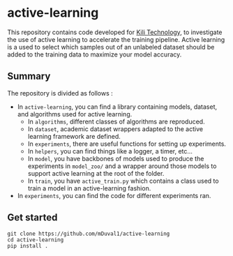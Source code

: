 # active-learning

This repository contains code developed for [Kili Technology](https://kili-technology.com/), to investigate the use of active learning to accelerate the training pipeline. Active learning is a used to select which samples out of an unlabeled dataset should be added to the training data to maximize your model accuracy.

## Summary

The repository is divided as follows :

- In `active-learning`, you can find a library containing models, dataset, and algorithms used for active learning.
  - In `algorithms`, different classes of algorithms are reproduced.
  - In `dataset`, academic dataset wrappers adapted to the active learning framework are defined.
  - In `experiments`, there are useful functions for setting up experiments.
  - In `helpers`, you can find things like a logger, a timer, etc...
  - In `model`, you have backbones of models used to produce the experiments in `model_zoo/` and a wrapper around those models to support active learning at the root of the folder.
  - In `train`, you have `active_train.py` which contains a class used to train a model in an active-learning fashion.
- In `experiments`, you can find the code for different experiments ran.

## Get started

```
git clone https://github.com/mDuval1/active-learning
cd active-learning
pip install .
```
